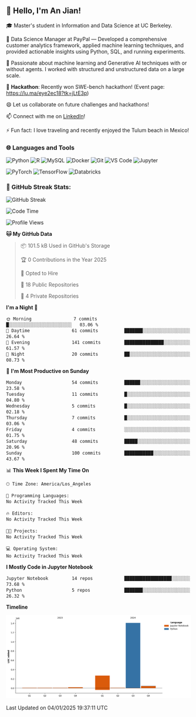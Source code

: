 ## 👋 Hello, I'm An Jian!

🎓 Master's student in Information and Data Science at UC Berkeley.

💼 Data Science Manager at PayPal — Developed a comprehensive customer analytics framework, applied machine learning techniques, and provided actionable insights using Python, SQL, and running experiments.

🌱 Passionate about machine learning and Generative AI techniques with or without agents. I worked with structured and unstructured data on a large scale.

👯 **Hackathon**: Recently won SWE-bench hackathon! (Event page: https://lu.ma/eye2ec18?tk=jLtE3p)

😄 Let us collaborate on future challenges and hackathons!

📫 Connect with me on [LinkedIn](https://www.linkedin.com/in/anne-dong-jian/)!

⚡ Fun fact: I love traveling and recently enjoyed the Tulum beach in Mexico!

### 🌐 Languages and Tools
![Python](https://img.shields.io/badge/-Python-3776AB?style=flat-square&logo=python&logoColor=white)
![R](https://img.shields.io/badge/-R-276DC3?style=flat-square&logo=r&logoColor=white)
![MySQL](https://img.shields.io/badge/-MySQL-4479A1?style=flat-square&logo=mysql&logoColor=white)
![Docker](https://img.shields.io/badge/-Docker-2496ED?style=flat-square&logo=docker&logoColor=white)
![Git](https://img.shields.io/badge/-Git-F05032?style=flat-square&logo=git&logoColor=white)
![VS Code](https://img.shields.io/badge/-Visual%20Studio%20Code-007ACC?style=flat-square&logo=visual-studio-code&logoColor=white)
![Jupyter](https://img.shields.io/badge/-Jupyter-F37626?style=flat-square&logo=jupyter&logoColor=white)

![PyTorch](https://img.shields.io/badge/-PyTorch-EE4C2C?style=flat-square&logo=pytorch&logoColor=white)
![TensorFlow](https://img.shields.io/badge/-TensorFlow-FF6F00?style=flat-square&logo=tensorflow&logoColor=white)
![Databricks](https://img.shields.io/badge/-Databricks-FF3621?style=flat-square&logo=databricks&logoColor=white)

### 🚀 GitHub Streak Stats:
![GitHub Streak](https://github-readme-streak-stats.herokuapp.com/?user=dojian&theme=dark)

<!--START_SECTION:waka-->
![Code Time](http://img.shields.io/badge/Code%20Time-40%20hrs%2036%20mins-blue)

![Profile Views](http://img.shields.io/badge/Profile%20Views-2-blue)

**🐱 My GitHub Data** 

> 📦 101.5 kB Used in GitHub's Storage 
 > 
> 🏆 0 Contributions in the Year 2025
 > 
> 💼 Opted to Hire
 > 
> 📜 18 Public Repositories 
 > 
> 🔑 4 Private Repositories 
 > 
**I'm a Night 🦉** 

```text
🌞 Morning                7 commits           █░░░░░░░░░░░░░░░░░░░░░░░░   03.06 % 
🌆 Daytime                61 commits          ███████░░░░░░░░░░░░░░░░░░   26.64 % 
🌃 Evening                141 commits         ███████████████░░░░░░░░░░   61.57 % 
🌙 Night                  20 commits          ██░░░░░░░░░░░░░░░░░░░░░░░   08.73 % 
```
📅 **I'm Most Productive on Sunday** 

```text
Monday                   54 commits          ██████░░░░░░░░░░░░░░░░░░░   23.58 % 
Tuesday                  11 commits          █░░░░░░░░░░░░░░░░░░░░░░░░   04.80 % 
Wednesday                5 commits           █░░░░░░░░░░░░░░░░░░░░░░░░   02.18 % 
Thursday                 7 commits           █░░░░░░░░░░░░░░░░░░░░░░░░   03.06 % 
Friday                   4 commits           ░░░░░░░░░░░░░░░░░░░░░░░░░   01.75 % 
Saturday                 48 commits          █████░░░░░░░░░░░░░░░░░░░░   20.96 % 
Sunday                   100 commits         ███████████░░░░░░░░░░░░░░   43.67 % 
```


📊 **This Week I Spent My Time On** 

```text
🕑︎ Time Zone: America/Los_Angeles

💬 Programming Languages: 
No Activity Tracked This Week

🔥 Editors: 
No Activity Tracked This Week

🐱‍💻 Projects: 
No Activity Tracked This Week

💻 Operating System: 
No Activity Tracked This Week
```

**I Mostly Code in Jupyter Notebook** 

```text
Jupyter Notebook         14 repos            ██████████████████░░░░░░░   73.68 % 
Python                   5 repos             ███████░░░░░░░░░░░░░░░░░░   26.32 % 
```



**Timeline**

![Lines of Code chart](https://raw.githubusercontent.com/dojian/dojian/main/assets/bar_graph.png)


 Last Updated on 04/01/2025 19:37:11 UTC
<!--END_SECTION:waka-->



<!--
**dojian/dojian** is a ✨ _special_ ✨ repository because its `README.md` (this file) appears on your GitHub profile.

Here are some ideas to get you started:
### 🔥 GitHub Stats:
![Your GitHub stats](https://github-readme-stats.vercel.app/api?username=dojian&show_icons=true&theme=dark&count_private=true)
- 🛠️ Most Used Languages
- 🌱 I’m currently learning ...
- 👯 I’m looking to collaborate on ...
- 🤔 I’m looking for help with ...
- 💬 Ask me about ...
- 📫 How to reach me: ...
- 😄 Pronouns: ...
- ⚡ Fun fact: ...
-->
